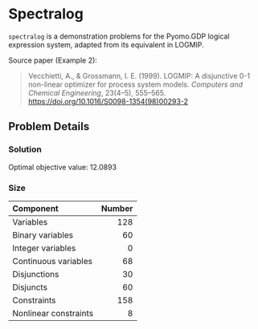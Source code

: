 # Spectralog

``spectralog`` is a demonstration problems for the Pyomo.GDP logical expression system, adapted from its equivalent in LOGMIP.

Source paper (Example 2):

> Vecchietti, A., & Grossmann, I. E. (1999). LOGMIP: A disjunctive 0-1 non-linear optimizer for process system models. *Computers and Chemical Engineering*, 23(4–5), 555–565. https://doi.org/10.1016/S0098-1354(98)00293-2

## Problem Details

### Solution

Optimal objective value: 12.0893

### Size
| Component             |   Number |
|:----------------------|---------:|
| Variables             |      128 |
| Binary variables      |       60 |
| Integer variables     |        0 |
| Continuous variables  |       68 |
| Disjunctions          |       30 |
| Disjuncts             |       60 |
| Constraints           |      158 |
| Nonlinear constraints |        8 |